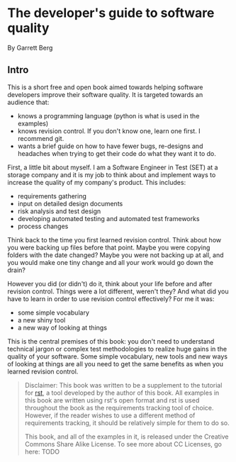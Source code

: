 # The developer's guide to software quality
By Garrett Berg

## Intro
This is a short free and open book aimed towards helping software developers
improve their software quality. It is targeted towards an audience that:
- knows a programming language (python is what is used in the examples)
- knows revision control. If you don't know one, learn one first. I recommend git.
- wants a brief guide on how to have fewer bugs, re-designs and headaches when
    trying to get their code do what they want it to do.

First, a little bit about myself. I am a Software Engineer in Test
(SET) at a storage company and it is my job to think about and implement ways
to increase the quality of my company's product. This includes:
- requirements gathering
- input on detailed design documents
- risk analysis and test design
- developing automated testing and automated test frameworks
- process changes

Think back to the time you first learned revision control.
Think about how you were backing up files before that point. Maybe you were
copying folders with the date changed? Maybe you were not backing up at all,
and you would make one tiny change and all your work would go down the
drain?

However you did (or didn't) do it, think about your life before and after
revision control. Things were a lot different, weren't they? And what did you
have to learn in order to use revision control effectively? For me it was:
- some simple vocabulary
- a new shiny tool
- a new way of looking at things

This is the central premises of this book: you don't need to understand
technical jargon or complex test methodologies to realize huge gains in the quality
of your software. Some simple vocabulary, new tools and new ways of looking at things
are all you need to get the same benefits as when you learned revision control.

> Disclaimer: This book was written to be a supplement to the tutorial for
> [rst](1), a tool developed by the author of this book. All examples in this book
> are written using rst's open format and rst is used throughout the book
> as the requirements tracking tool of choice. However, if the reader wishes to use a
> different method of requirements tracking, it should be relatively simple
> for them to do so.
>
> This book, and all of the examples in it, is released under the
> Creative Commons Share Alike License. To see more about CC Licenses,
> go here: TODO

[1]: http://github.com/vitiral/rst
